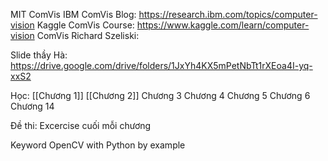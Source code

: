 


MIT ComVis
IBM ComVis Blog: https://research.ibm.com/topics/computer-vision
Kaggle ComVis Course: https://www.kaggle.com/learn/computer-vision
ComVis Richard Szeliski: 

Slide thầy Hà: https://drive.google.com/drive/folders/1JxYh4KX5mPetNbTt1rXEoa4I-yq-xxS2

Học: 
	[[Chương 1]]
	[[Chương 2]]
	Chương 3
	Chương 4
	Chương 5
	Chương 6
	Chương 14

Đề thi: Excercise cuối mỗi chương


Keyword OpenCV with Python by example


